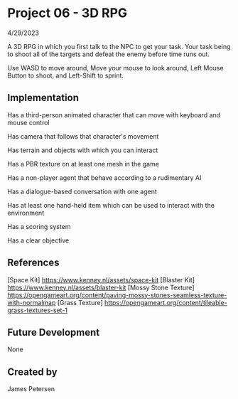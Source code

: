 # Project 06 - 3D RPG
4/29/2023

A 3D RPG in which you first talk to the NPC to get your task. Your task being to shoot all of the targets and defeat the enemy before time runs out.

Use WASD to move around, Move your mouse to look around, Left Mouse Button to shoot, and Left-Shift to sprint.

## Implementation

Has a third-person animated character that can move with keyboard and mouse control

Has camera that follows that character's movement

Has terrain and objects with which you can interact

Has a PBR texture on at least one mesh in the game

Has a non-player agent that behave according to a rudimentary AI

Has a dialogue-based conversation with one agent 

Has at least one hand-held item which can be used to interact with the environment

Has a scoring system

Has a clear objective

## References
[Space Kit] https://www.kenney.nl/assets/space-kit
[Blaster Kit] https://www.kenney.nl/assets/blaster-kit
[Mossy Stone Texture] https://opengameart.org/content/paving-mossy-stones-seamless-texture-with-normalmap
[Grass Texture] https://opengameart.org/content/tileable-grass-textures-set-1
## Future Development

None

## Created by
James Petersen
